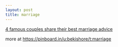 ```yaml
---
layout: post
title: marriage
---
```


[4 famous couples share their best marriage advice](https://www.youtube.com/watch?v=9V3nb5TRTGw)

more at <https://pinboard.in/u:bekishore/t:marriage>
